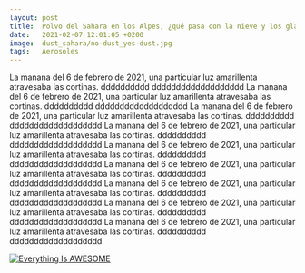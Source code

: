 ```yaml
---
layout: post
title:  Polvo del Sahara en los Alpes, ¿qué pasa con la nieve y los glaciares?
date:   2021-02-07 12:01:05 +0200
image:  dust_sahara/no-dust_yes-dust.jpg
tags:   Aerosoles
---
```


La manana del 6 de febrero de 2021, una particular luz amarillenta atravesaba las cortinas. dddddddddd ddddddddddddddddddd La manana del 6 de febrero de 2021, una particular luz amarillenta atravesaba las cortinas. dddddddddd ddddddddddddddddddd La manana del 6 de febrero de 2021, una particular luz amarillenta atravesaba las cortinas. dddddddddd ddddddddddddddddddd La manana del 6 de febrero de 2021, una particular luz amarillenta atravesaba las cortinas. dddddddddd ddddddddddddddddddd La manana del 6 de febrero de 2021, una particular luz amarillenta atravesaba las cortinas. dddddddddd ddddddddddddddddddd La manana del 6 de febrero de 2021, una particular luz amarillenta atravesaba las cortinas. dddddddddd ddddddddddddddddddd La manana del 6 de febrero de 2021, una particular luz amarillenta atravesaba las cortinas. dddddddddd ddddddddddddddddddd
La manana del 6 de febrero de 2021, una particular luz amarillenta atravesaba las cortinas. dddddddddd ddddddddddddddddddd La manana del 6 de febrero de 2021, una particular luz amarillenta atravesaba las cortinas. dddddddddd ddddddddddddddddddd



[![Everything Is AWESOME](https://www.nasa.gov/sites/default/files/styles/full_width_feature/public/images/706644main_705852main_GEOS5_full_full.jpeg)](https://gmao.gsfc.nasa.gov/research/aerosol/modeling/nr1_movie/aerosols_geos5.mp4 "Everything Is AWESOME")
